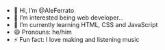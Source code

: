 - 👋 Hi, I’m @AleFerrato
- 👀 I’m interested being web developer...
- 🌱 I’m currently learning HTML, CSS and JavaScript
- 😄 Pronouns: he/him
- ⚡ Fun fact: I love making and listening music

<!---
AleFerrato/AleFerrato is a ✨ special ✨ repository because its `README.md` (this file) appears on your GitHub profile.
You can click the Preview link to take a look at your changes.
--->
